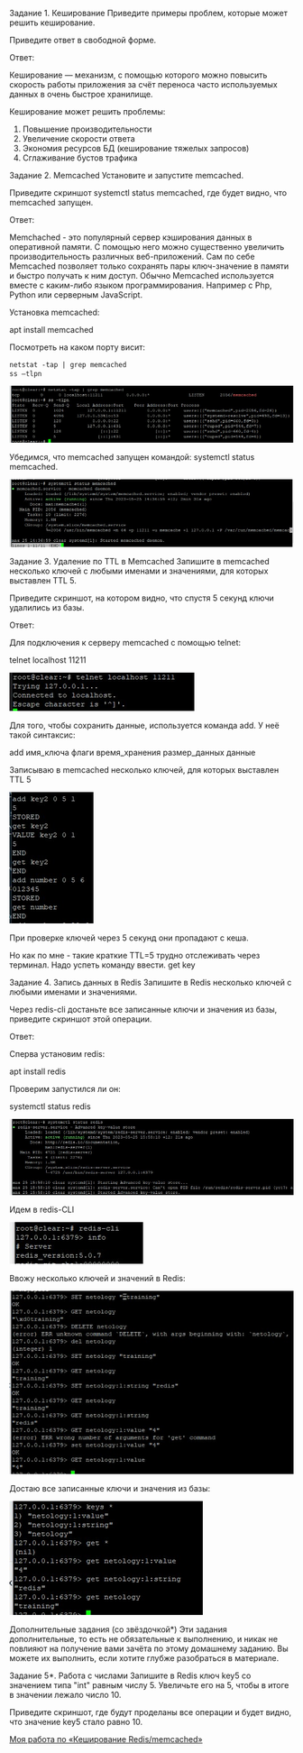 Задание 1. Кеширование
Приведите примеры проблем, которые может решить кеширование.

Приведите ответ в свободной форме.

Ответ:

Кеширование — механизм, с помощью которого можно повысить скорость работы приложения за счёт переноса часто используемых данных в очень быстрое хранилище.

Кеширование может решить проблемы:
1. Повышение производительности
2. Увеличение скорости ответа
3. Экономия ресурсов БД (кеширование тяжелых запросов)
4. Сглаживание бустов трафика

Задание 2. Memcached
Установите и запустите memcached.

Приведите скриншот systemctl status memcached, где будет видно, что memcached запущен.

Ответ:

Memchached - это популярный сервер кэширования данных в оперативной памяти. С помощью него можно существенно увеличить производительность различных веб-приложений. Сам по себе Memcached позволяет только сохранять пары ключ-значение в памяти и быстро получать к ним доступ. Обычно Memcached используется вместе с каким-либо языком программирования. Например с Php, Python или серверным JavaScript.

Установка memcached:

apt install memcached

Посмотреть на каком порту висит:
```
netstat -tap | grep memcached
ss –tlpn
```

![screen1](https://github.com/KorolkovDenis/11.2-redis_memcached/blob/main/screenshots/screen1.jpg)

Убедимся, что memcached запущен командой: systemctl status memcached.

![screen2](https://github.com/KorolkovDenis/11.2-redis_memcached/blob/main/screenshots/screen2.jpg)


Задание 3. Удаление по TTL в Memcached
Запишите в memcached несколько ключей с любыми именами и значениями, для которых выставлен TTL 5.

Приведите скриншот, на котором видно, что спустя 5 секунд ключи удалились из базы.

Ответ:

Для подключения к серверу memcached с помощью telnet:

telnet localhost 11211

![screen4](https://github.com/KorolkovDenis/11.2-redis_memcached/blob/main/screenshots/screen4.jpg)

Для того, чтобы сохранить данные, используется команда add. У неё такой синтаксис:

add имя_ключа флаги время_хранения размер_данных
данные

Записываю в memcached несколько ключей, для которых выставлен TTL 5

![screen3](https://github.com/KorolkovDenis/11.2-redis_memcached/blob/main/screenshots/screen3.jpg)

При проверке ключей через 5 секунд они пропадают с кеша.

Но как по мне - такие краткие TTL=5 трудно отслеживать через терминал. Надо успеть команду ввести. get key

Задание 4. Запись данных в Redis
Запишите в Redis несколько ключей с любыми именами и значениями.

Через redis-cli достаньте все записанные ключи и значения из базы, приведите скриншот этой операции.

Ответ:

Сперва установим redis:

apt install redis

Проверим запустился ли он:

systemctl status redis

![screen5](https://github.com/KorolkovDenis/11.2-redis_memcached/blob/main/screenshots/screen5.jpg)

Идем в redis-CLI

![screen6](https://github.com/KorolkovDenis/11.2-redis_memcached/blob/main/screenshots/screen6.jpg)

Ввожу несколько ключей и значений в Redis:

![screen7](https://github.com/KorolkovDenis/11.2-redis_memcached/blob/main/screenshots/screen7.jpg)

Достаю все записанные ключи и значения из базы:

![screen8](https://github.com/KorolkovDenis/11.2-redis_memcached/blob/main/screenshots/screen8.jpg)

Дополнительные задания (со звёздочкой*)
Эти задания дополнительные, то есть не обязательные к выполнению, и никак не повлияют на получение вами зачёта по этому домашнему заданию. Вы можете их выполнить, если хотите глубже разобраться в материале.

Задание 5*. Работа с числами
Запишите в Redis ключ key5 со значением типа "int" равным числу 5. Увеличьте его на 5, чтобы в итоге в значении лежало число 10.

Приведите скриншот, где будут проделаны все операции и будет видно, что значение key5 стало равно 10.



[Моя работа по «Кеширование Redis/memcached»](https://docs.google.com/document/d/1KqfLxv4WqHWxIUg3Z9cTyiKfjaygHxlL/edit?usp=share_link&ouid=104113173630640462528&rtpof=true&sd=true)